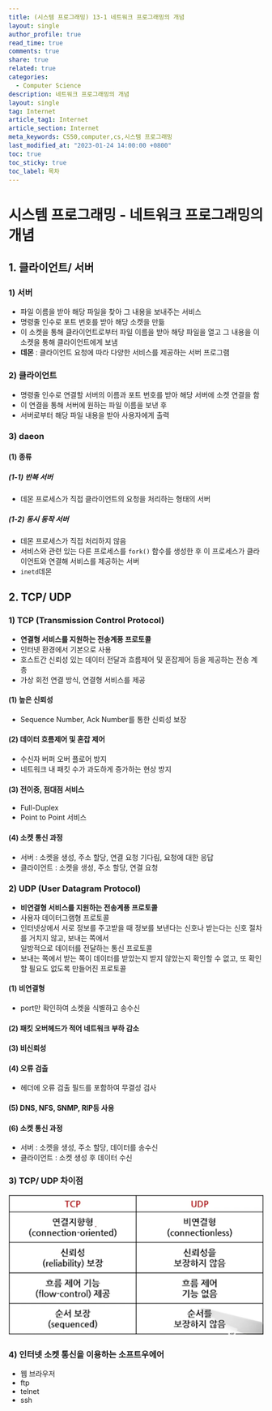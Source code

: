 ```yaml
---
title: (시스템 프로그래밍) 13-1 네트워크 프로그래밍의 개념
layout: single
author_profile: true
read_time: true
comments: true
share: true
related: true
categories:
  - Computer Science
description: 네트워크 프로그래밍의 개념
layout: single
tag: Internet
article_tag1: Internet
article_section: Internet
meta_keywords: CS50,computer,cs,시스템 프로그래밍
last_modified_at: "2023-01-24 14:00:00 +0800"
toc: true
toc_sticky: true
toc_label: 목차
---
```


# 시스템 프로그래밍 - 네트워크 프로그래밍의 개념

## 1. 클라이언트/ 서버

### 1) 서버

- 파일 이름을 받아 해당 파일을 찾아 그 내용을 보내주는 서비스
- 명령줄 인수로 포트 번호를 받아 해당 소켓을 만듦
- 이 소켓을 통해 클라이언트로부터 파일 이름을 받아 해당 파일을 열고 그 내용을 이 소켓을 통해 클라이언트에게 보냄
- **데몬** : 클라이언트 요청에 따라 다양한 서비스를 제공하는 서버 프로그램

### 2) 클라이언트

- 명령줄 인수로 연결할 서버의 이름과 포트 번호를 받아 해당 서버에 소켓 연결을 함
- 이 연결을 통해 서버에 원하는 파일 이름을 보낸 후
- 서버로부터 해당 파일 내용을 받아 사용자에게 출력

### 3) daeon

#### (1) 종류

##### (1-1) 반복 서버

- 데몬 프로세스가 직접 클라이언트의 요청을 처리하는 형태의 서버

##### (1-2) 동시 동작 서버

- 데몬 프로세스가 직접 처리하지 않음
- 서비스와 관련 있는 다른 프로세스를 `fork()` 함수를 생성한 후 이 프로세스가 클라이언트와 연결해 서비스를 제공하는 서버
- `inetd`데몬

## 2. TCP/ UDP

### 1) TCP (Transmission Control Protocol)

- **연결형 서비스를 지원하는 전송계픙 프로토콜**
- 인터넷 환경에서 기본으로 사용
- 호스트간 신뢰성 있는 데이터 전달과 흐름제어 및 혼잡제어 등을 제공하는 전송 계층
- 가상 회전 연결 방식, 연결형 서비스를 제공

#### (1) 높은 신뢰성

- Sequence Number, Ack Number를 통한 신뢰성 보장

#### (2) 데이터 흐름제어 및 혼잡 제어

- 수신자 버퍼 오버 플로어 방지
- 네트워크 내 패킷 수가 과도하게 증가하는 현상 방지

#### (3) 전이중, 점대점 서비스

- Full-Duplex
- Point to Point 서비스

#### (4) 소켓 통신 과정

- 서버 : 소켓을 생성, 주소 할당, 연결 요청 기다림, 요청에 대한 응답
- 클라이언트 : 소켓을 생성, 주소 할당, 연결 요청

### 2) UDP (User Datagram Protocol)

- **비연결형 서비스를 지원하는 전송계픙 프로토콜**
- 사용자 데이터그램형 프로토콜
- 인터넷상에서 서로 정보를 주고받을 때 정보를 보낸다는 신호나 받는다는 신호 절차를 거치지 않고, 보내는 쪽에서  
  일방적으로 데이터를 전달하는 통신 프로토콜
- 보내는 쪽에서 받는 쪽이 데이터를 받았는지 받지 않았는지 확인할 수 없고, 또 확인할 필요도 없도록 만들어진 프로토콜

#### (1) 비연결형

- port만 확인하여 소켓을 식별하고 송수신

#### (2) 패킷 오버헤드가 적어 네트워크 부하 감소

#### (3) 비신뢰성

#### (4) 오류 검출

- 헤더에 오류 검출 필드를 포함하여 무결성 검사

#### (5) DNS, NFS, SNMP, RIP등 사용

#### (6) 소켓 통신 과정

- 서버 : 소켓을 생성, 주소 할당, 데이터를 송수신
- 클라이언트 : 소켓 생성 후 데이터 수신

### 3) TCP/ UDP 차이점

![alt](/assets/images/post/ComputerStudy/778.png)

### 4) 인터넷 소켓 통신을 이용하는 소프트우에어

- 웹 브라우저
- ftp
- telnet
- ssh

